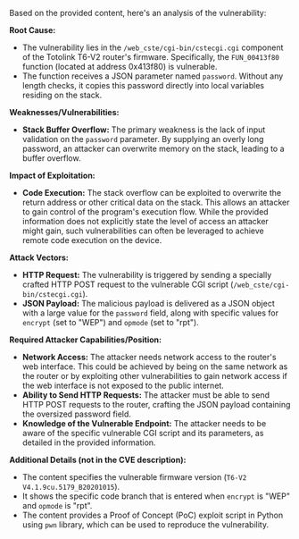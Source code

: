 Based on the provided content, here's an analysis of the vulnerability:

**Root Cause:**
- The vulnerability lies in the `/web_cste/cgi-bin/cstecgi.cgi` component of the Totolink T6-V2 router's firmware. Specifically, the `FUN_00413f80` function (located at address 0x413f80) is vulnerable.
- The function receives a JSON parameter named `password`. Without any length checks, it copies this password directly into local variables residing on the stack.

**Weaknesses/Vulnerabilities:**
- **Stack Buffer Overflow:** The primary weakness is the lack of input validation on the `password` parameter. By supplying an overly long password, an attacker can overwrite memory on the stack, leading to a buffer overflow.

**Impact of Exploitation:**
- **Code Execution:** The stack overflow can be exploited to overwrite the return address or other critical data on the stack. This allows an attacker to gain control of the program's execution flow. While the provided information does not explicitly state the level of access an attacker might gain, such vulnerabilities can often be leveraged to achieve remote code execution on the device.

**Attack Vectors:**
- **HTTP Request:** The vulnerability is triggered by sending a specially crafted HTTP POST request to the vulnerable CGI script (`/web_cste/cgi-bin/cstecgi.cgi`).
- **JSON Payload:** The malicious payload is delivered as a JSON object with a large value for the `password` field, along with specific values for `encrypt` (set to "WEP") and `opmode` (set to "rpt").

**Required Attacker Capabilities/Position:**
- **Network Access:** The attacker needs network access to the router's web interface. This could be achieved by being on the same network as the router or by exploiting other vulnerabilities to gain network access if the web interface is not exposed to the public internet.
- **Ability to Send HTTP Requests:** The attacker must be able to send HTTP POST requests to the router, crafting the JSON payload containing the oversized password field.
- **Knowledge of the Vulnerable Endpoint:** The attacker needs to be aware of the specific vulnerable CGI script and its parameters, as detailed in the provided information.

**Additional Details (not in the CVE description):**
- The content specifies the vulnerable firmware version (`T6-V2 V4.1.9cu.5179_B20201015`).
- It shows the specific code branch that is entered when `encrypt` is "WEP" and `opmode` is "rpt".
- The content provides a Proof of Concept (PoC) exploit script in Python using `pwn` library, which can be used to reproduce the vulnerability.
